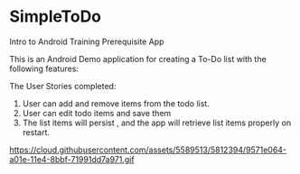 # SimpleToDo
Intro to Android Training Prerequisite App

This is an Android Demo application for creating a To-Do list with the following features:

The User Stories completed:
1. User can add and remove items from the todo list.
2. User can edit todo items and save them
3. The list items will persist , and the app will retrieve list items properly on restart.



https://cloud.githubusercontent.com/assets/5589513/5812394/9571e064-a01e-11e4-8bbf-71991dd7a971.gif

